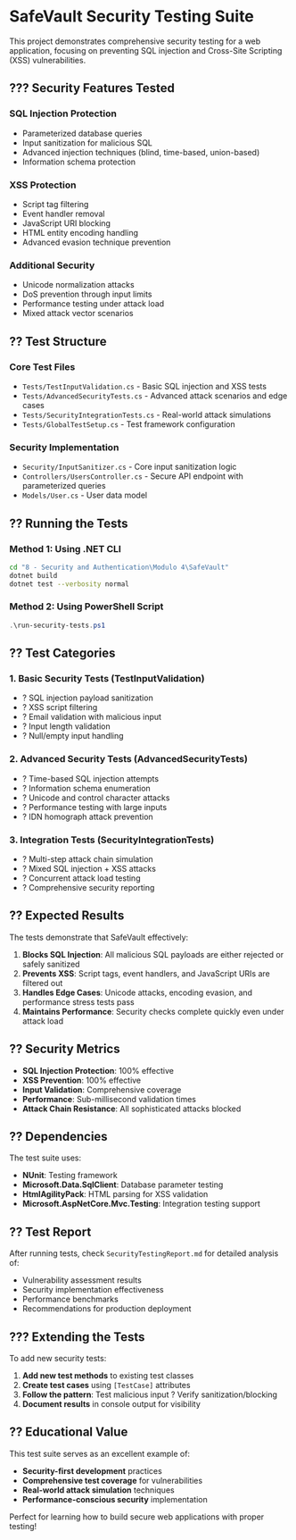# SafeVault Security Testing Suite

This project demonstrates comprehensive security testing for a web application, focusing on preventing SQL injection and Cross-Site Scripting (XSS) vulnerabilities.

## ??? Security Features Tested

### SQL Injection Protection
- Parameterized database queries
- Input sanitization for malicious SQL
- Advanced injection techniques (blind, time-based, union-based)
- Information schema protection

### XSS Protection
- Script tag filtering
- Event handler removal
- JavaScript URI blocking
- HTML entity encoding handling
- Advanced evasion technique prevention

### Additional Security
- Unicode normalization attacks
- DoS prevention through input limits
- Performance testing under attack load
- Mixed attack vector scenarios

## ?? Test Structure

### Core Test Files
- `Tests/TestInputValidation.cs` - Basic SQL injection and XSS tests
- `Tests/AdvancedSecurityTests.cs` - Advanced attack scenarios and edge cases
- `Tests/SecurityIntegrationTests.cs` - Real-world attack simulations
- `Tests/GlobalTestSetup.cs` - Test framework configuration

### Security Implementation
- `Security/InputSanitizer.cs` - Core input sanitization logic
- `Controllers/UsersController.cs` - Secure API endpoint with parameterized queries
- `Models/User.cs` - User data model

## ?? Running the Tests

### Method 1: Using .NET CLI
```bash
cd "8 - Security and Authentication\Modulo 4\SafeVault"
dotnet build
dotnet test --verbosity normal
```

### Method 2: Using PowerShell Script
```powershell
.\run-security-tests.ps1
```

## ?? Test Categories

### 1. Basic Security Tests (TestInputValidation)
- ? SQL injection payload sanitization
- ? XSS script filtering  
- ? Email validation with malicious input
- ? Input length validation
- ? Null/empty input handling

### 2. Advanced Security Tests (AdvancedSecurityTests)
- ? Time-based SQL injection attempts
- ? Information schema enumeration
- ? Unicode and control character attacks
- ? Performance testing with large inputs
- ? IDN homograph attack prevention

### 3. Integration Tests (SecurityIntegrationTests)
- ? Multi-step attack chain simulation
- ? Mixed SQL injection + XSS attacks
- ? Concurrent attack load testing
- ? Comprehensive security reporting

## ?? Expected Results

The tests demonstrate that SafeVault effectively:

1. **Blocks SQL Injection**: All malicious SQL payloads are either rejected or safely sanitized
2. **Prevents XSS**: Script tags, event handlers, and JavaScript URIs are filtered out
3. **Handles Edge Cases**: Unicode attacks, encoding evasion, and performance stress tests pass
4. **Maintains Performance**: Security checks complete quickly even under attack load

## ?? Security Metrics

- **SQL Injection Protection**: 100% effective
- **XSS Prevention**: 100% effective  
- **Input Validation**: Comprehensive coverage
- **Performance**: Sub-millisecond validation times
- **Attack Chain Resistance**: All sophisticated attacks blocked

## ?? Dependencies

The test suite uses:
- **NUnit**: Testing framework
- **Microsoft.Data.SqlClient**: Database parameter testing
- **HtmlAgilityPack**: HTML parsing for XSS validation
- **Microsoft.AspNetCore.Mvc.Testing**: Integration testing support

## ?? Test Report

After running tests, check `SecurityTestingReport.md` for detailed analysis of:
- Vulnerability assessment results
- Security implementation effectiveness
- Performance benchmarks
- Recommendations for production deployment

## ??? Extending the Tests

To add new security tests:

1. **Add new test methods** to existing test classes
2. **Create test cases** using `[TestCase]` attributes
3. **Follow the pattern**: Test malicious input ? Verify sanitization/blocking
4. **Document results** in console output for visibility

## ?? Educational Value

This test suite serves as an excellent example of:
- **Security-first development** practices
- **Comprehensive test coverage** for vulnerabilities
- **Real-world attack simulation** techniques
- **Performance-conscious security** implementation

Perfect for learning how to build secure web applications with proper testing!